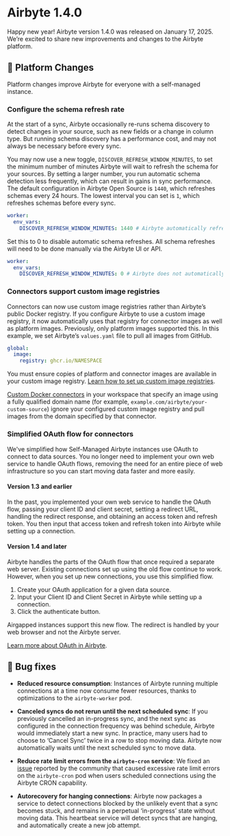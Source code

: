 # Airbyte 1.4.0

Happy new year! Airbyte version 1.4.0 was released on January 17, 2025. We’re excited to share new improvements and changes to the Airbyte platform.

## 🚀 Platform Changes

Platform changes improve Airbyte for everyone with a self-managed instance.

### Configure the schema refresh rate

At the start of a sync, Airbyte occasionally re-runs schema discovery to detect changes in your source, such as new fields or a change in column type. But running schema discovery has a performance cost, and may not always be necessary before every sync. 

You may now use a new toggle, `DISCOVER_REFRESH_WINDOW_MINUTES`, to set the minimum number of minutes Airbyte will wait to refresh the schema for your sources. By setting a larger number, you run automatic schema detection less frequently, which can result in gains in sync performance. The default configuration in Airbyte Open Source is `1440`, which refreshes schemas every 24 hours. The lowest interval you can set is `1`, which refreshes schemas before every sync.

```yml title="values.yaml"
worker:
  env_vars:
    DISCOVER_REFRESH_WINDOW_MINUTES: 1440 # Airbyte automatically refreshes schemas no more than once per day (1440 minutes).
```

 Set this to 0 to disable automatic schema refreshes. All schema refreshes will need to be done manually via the Airbyte UI or API.

```yml title="values.yaml"
worker:
  env_vars:
    DISCOVER_REFRESH_WINDOW_MINUTES: 0 # Airbyte does not automatically detect schema changes.
```

### Connectors support custom image registries

Connectors can now use custom image registries rather than Airbyte’s public Docker registry. If you configure Airbyte to use a custom image registry, it now automatically uses that registry for connector images as well as platform images. Previously, only platform images supported this. In this example, we set Airbyte’s `values.yaml` file to pull all images from GitHub.

```yml title="values.yaml"
global:
  image:
    registry: ghcr.io/NAMESPACE
```

You must ensure copies of platform and connector images are available in your custom image registry. [Learn how to set up custom image registries](../deploying-airbyte/integrations/custom-image-registries).

[Custom Docker connectors](../operator-guides/using-custom-connectors/) in your workspace that specify an image using a fully qualified domain name (for example, `example.com/airbyte/your-custom-source`) ignore your configured custom image registry and pull images from the domain specified by that connector.

### Simplified OAuth flow for connectors

We've simplified how Self-Managed Airbyte instances use OAuth to connect to data sources. You no longer need to implement your own web service to handle OAuth flows, removing the need for an entire piece of web infrastructure so you can start moving data faster and more easily.

#### Version 1.3 and earlier

In the past, you implemented your own web service to handle the OAuth flow, passing your client ID and client secret, setting a redirect URL, handling the redirect response, and obtaining an access token and refresh token. You then input that access token and refresh token into Airbyte while setting up a connection.

#### Version 1.4 and later

Airbyte handles the parts of the OAuth flow that once required a separate web server. Existing connections set up using the old flow continue to work. However, when you set up new connections, you use this simplified flow.

1. Create your OAuth application for a given data source.
2. Input your Client ID and Client Secret in Airbyte while setting up a connection.
3. Click the authenticate button. 

Airgapped instances support this new flow. The redirect is handled by your web browser and not the Airbyte server.

 [Learn more about OAuth in Airbyte](../using-airbyte/oauth).

## 🐛 Bug fixes

- **Reduced resource consumption**: Instances of Airbyte running multiple connections at a time now consume fewer resources, thanks to optimizations to the `airbyte-worker` pod.

- **Canceled syncs do not rerun until the next scheduled sync**: If you previously cancelled an in-progress sync, and the next sync as configured in the connection frequency was behind schedule, Airbyte would immediately start a new sync. In practice, many users had to choose to ‘Cancel Sync’ twice in a row to stop moving data.  Airbyte now automatically waits until the next scheduled sync to move data.

- **Reduce rate limit errors from the `airbyte-cron` service**: We fixed an [issue](https://github.com/airbytehq/airbyte/issues/30691) reported by the community that caused excessive rate limit errors on the `airbyte-cron` pod when users scheduled connections using the Airbyte CRON capability. 

- **Autorecovery for hanging connections**: Airbyte now packages a service to detect connections blocked by the unlikely event that a sync becomes stuck, and remains in a perpetual ‘in-progress’ state without moving data. This heartbeat service will detect syncs that are hanging, and automatically create a new job attempt.
